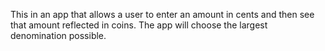 This in an app that allows a user to enter an amount in cents and then see that amount reflected in coins. The app will choose the largest denomination possible.